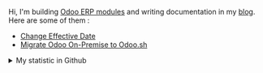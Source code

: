 Hi, I'm building [Odoo ERP modules](https://apps.odoo.com/apps/browse?repo_maintainer_id=276647) and writing documentation in my [blog](https://blog.altela.net). Here are some of them :
<!-- BLOG-POST-LIST:START -->
- [Change Effective Date](https://www.altela.net/2023/06/change-effective-date.html)
- [Migrate Odoo On-Premise to Odoo.sh](https://www.altela.net/2023/06/migrate-odoo-on-premise-to-odoo-sh.html)
<!-- BLOG-POST-LIST:END -->


<details>
    <summary>My statistic in Github</summary>
<div>

<img height="154" src="https://github-readme-stats.vercel.app/api?username=altela&count_private=true&theme=github_dark&hide_border=true&show_icons=true&include_all_commits=true&hide_rank=false&custom_title=Activity%20On%20GitHub" />
  
<img height="154" src="https://github-readme-stats.vercel.app/api/top-langs/?username=altela&layout=compact&theme=github_dark&&langs_count=10&hide_border=true&custom_title=Repository's%20Composition%20Languages" />
</div>
    
<!--START_SECTION:waka-->

```txt
Python             19 hrs 33 mins  ███████████████████▒░░░░░   77.42 %
XML                5 hrs 6 mins    █████░░░░░░░░░░░░░░░░░░░░   20.23 %
HTML               21 mins         ▒░░░░░░░░░░░░░░░░░░░░░░░░   01.45 %
Text               13 mins         ▒░░░░░░░░░░░░░░░░░░░░░░░░   00.89 %
Gettext Catalog    0 secs          ░░░░░░░░░░░░░░░░░░░░░░░░░   00.01 %
```

<!--END_SECTION:waka-->

</details>

<!-- Waka documentation : https://medium.com/@JakenH/show-off-your-coding-stats-on-your-github-profile-using-wakatime-ce3ceb1063b5 -->
